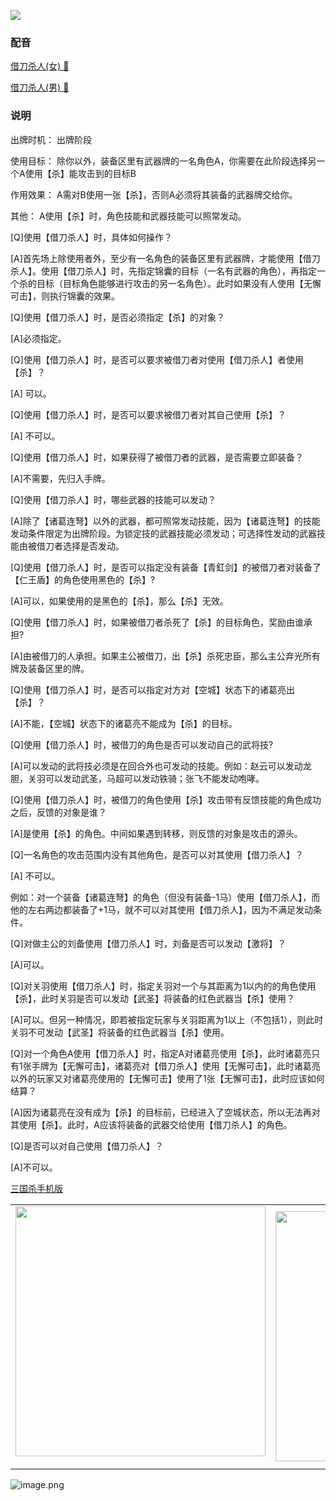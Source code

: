 ![](resource:assets/images/card/card_96.png) 


### 配音


[借刀杀人(女) 🎵 ](trick_duress_dub_female.mp3)

[借刀杀人(男) 🎵 ](trick_duress_dub_male.mp3)


### 说明
出牌时机：  出牌阶段

使用目标：  除你以外，装备区里有武器牌的一名角色A，你需要在此阶段选择另一个A使用【杀】能攻击到的目标B

作用效果：  A需对B使用一张【杀】，否则A必须将其装备的武器牌交给你。

其他：         A使用【杀】时，角色技能和武器技能可以照常发动。



[Q]使用【借刀杀人】时，具体如何操作？

[A]首先场上除使用者外，至少有一名角色的装备区里有武器牌，才能使用【借刀杀人】。使用【借刀杀人】时，先指定锦囊的目标（一名有武器的角色），再指定一个杀的目标（目标角色能够进行攻击的另一名角色）。此时如果没有人使用【无懈可击】，则执行锦囊的效果。



[Q]使用【借刀杀人】时，是否必须指定【杀】的对象？

[A]必须指定。



[Q]使用【借刀杀人】时，是否可以要求被借刀者对使用【借刀杀人】者使用【杀】？

[A] 可以。



[Q]使用【借刀杀人】时，是否可以要求被借刀者对其自己使用【杀】？

[A] 不可以。



[Q]使用【借刀杀人】时，如果获得了被借刀者的武器，是否需要立即装备？

[A]不需要，先归入手牌。



[Q]使用【借刀杀人】时，哪些武器的技能可以发动？

[A]除了【诸葛连弩】以外的武器，都可照常发动技能，因为【诸葛连弩】的技能发动条件限定为出牌阶段。为锁定技的武器技能必须发动；可选择性发动的武器技能由被借刀者选择是否发动。



[Q]使用【借刀杀人】时，是否可以指定没有装备【青釭剑】的被借刀者对装备了【仁王盾】的角色使用黑色的【杀】? 

[A]可以，如果使用的是黑色的【杀】，那么【杀】无效。



[Q]使用【借刀杀人】时，如果被借刀者杀死了【杀】的目标角色，奖励由谁承担? 

[A]由被借刀的人承担。如果主公被借刀，出【杀】杀死忠臣，那么主公弃光所有牌及装备区里的牌。



[Q]使用【借刀杀人】时，是否可以指定对方对【空城】状态下的诸葛亮出【杀】？

[A]不能，【空城】状态下的诸葛亮不能成为【杀】的目标。



[Q]使用【借刀杀人】时，被借刀的角色是否可以发动自己的武将技?

[A]可以发动的武将技必须是在回合外也可发动的技能。例如：赵云可以发动龙胆，关羽可以发动武圣，马超可以发动铁骑；张飞不能发动咆哮。



[Q]使用【借刀杀人】时，被借刀的角色使用【杀】攻击带有反馈技能的角色成功之后，反馈的对象是谁？

[A]是使用【杀】的角色。中间如果遇到转移，则反馈的对象是攻击的源头。



[Q]一名角色的攻击范围内没有其他角色，是否可以对其使用【借刀杀人】？

[A] 不可以。

例如：对一个装备【诸葛连弩】的角色（但没有装备-1马）使用【借刀杀人】，而他的左右两边都装备了+1马，就不可以对其使用【借刀杀人】，因为不满足发动条件。



[Q]对做主公的刘备使用【借刀杀人】时，刘备是否可以发动【激将】？

[A]可以。



[Q]对关羽使用【借刀杀人】时，指定关羽对一个与其距离为1以内的的角色使用【杀】，此时关羽是否可以发动【武圣】将装备的红色武器当【杀】使用？ 

[A]可以。但另一种情况，即若被指定玩家与关羽距离为1以上（不包括1），则此时关羽不可发动【武圣】将装备的红色武器当【杀】使用。



[Q]对一个角色A使用【借刀杀人】时，指定A对诸葛亮使用【杀】，此时诸葛亮只有1张手牌为【无懈可击】，诸葛亮对【借刀杀人】使用【无懈可击】，此时诸葛亮以外的玩家又对诸葛亮使用的【无懈可击】使用了1张【无懈可击】，此时应该如何结算？

[A]因为诸葛亮在没有成为【杀】的目标前，已经进入了空城状态，所以无法再对其使用【杀】。此时，A应该将装备的武器交给使用【借刀杀人】的角色。



[Q]是否可以对自己使用【借刀杀人】？

[A]不可以。



 [三国杀手机版](https://apps.apple.com/cn/app/%E4%B8%89%E5%9B%BD%E6%9D%80%E9%97%AE%E9%A2%98%E7%AD%94%E7%96%91/id527602078)
    <div style="text-align: center"><table><tr>
    <td style="text-align: center">
<img src="https://is4-ssl.mzstatic.com/image/thumb/PurpleSource116/v4/1b/38/06/1b380673-fa07-7d70-76af-cc625e8e7894/97f20edf-1616-4b93-9e88-fbaebfe22faf_page-0.jpg/460x0w.webp" height="400">
</td>
<td style="text-align: center">
<img src="https://is5-ssl.mzstatic.com/image/thumb/PurpleSource126/v4/f6/ae/05/f6ae053d-def3-e9be-a991-74954202adad/7a500a3f-0dc0-4c7a-8287-6eed7e11d2b4_page-1.jpg/460x0w.webp" height="400">
</td>
<td style="text-align: center">
<img src="https://is2-ssl.mzstatic.com/image/thumb/PurpleSource126/v4/f3/38/97/f33897de-2a22-ec13-1832-60c35c10fe7c/7fbfdcd6-9f03-45ce-8dc1-bad59b0e5f5d_page-2.jpg/460x0w.webp" height="400">
</td>
<td style="text-align: center">
<img src="https://is2-ssl.mzstatic.com/image/thumb/PurpleSource116/v4/7c/bf/db/7cbfdbb7-8d99-a661-c3a7-bc4e3fdb840a/5e805d5e-b991-4341-bdf6-233a5dd8d703_page-3.jpg/460x0w.webp" height="400">
</td>
</tr>
</table>
</div>
    
 ![image.png](https://s2.loli.net/2022/01/10/Z85EF3hBpvU41oI.png)
